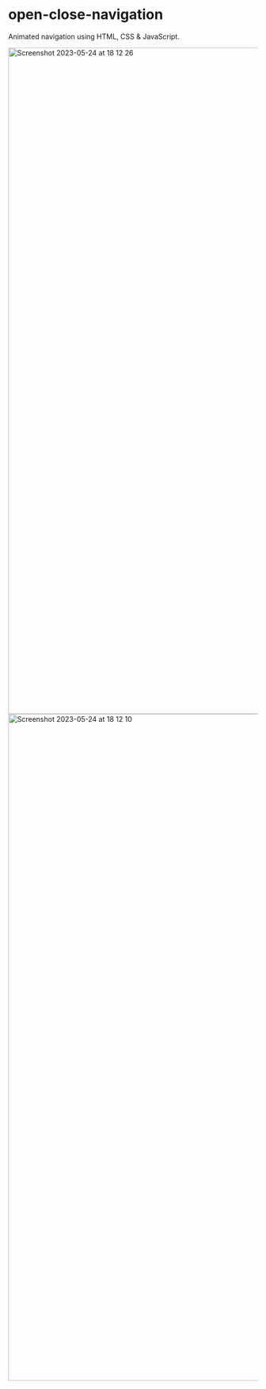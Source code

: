 # open-close-navigation

Animated navigation using HTML, CSS & JavaScript.

<img width="1347" alt="Screenshot 2023-05-24 at 18 12 26" src="https://github.com/vickneee/open-close-navigation/assets/93821265/5d586a74-7461-4487-9c2a-4ea94adf2904">
<img width="1348" alt="Screenshot 2023-05-24 at 18 12 10" src="https://github.com/vickneee/open-close-navigation/assets/93821265/8b7d8220-e9a4-49dc-9f28-8eded72dc6fb">
